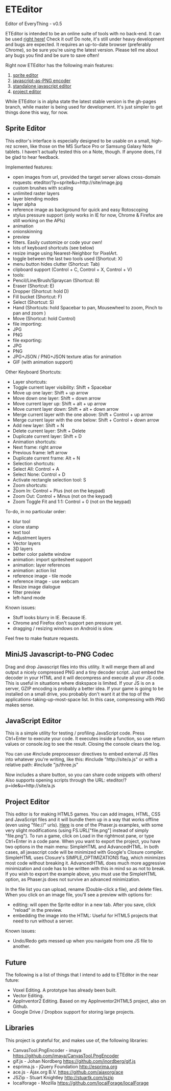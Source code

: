 # ETEditor
Editor of EveryThing - v0.5

ETEditor is intended to be an online suite of tools with no back-end.
It can be used [right here!](http://felipemanga.github.io/eteditor) Check it out!
Do note, it's still under heavy development and bugs are expected. It requires an up-to-date browser (preferably Chrome), so be sure you're using the latest version.
Please tell me about any bugs you find and be sure to save often!

Right now ETEditor has the following main features:
 1. [sprite editor](#spriteeditor)
 2. [javascript-as-PNG encoder](#minijs)
 3. [standalone javascript editor](#jsedit)
 4. [project editor](#projectedit)

While ETEditor is in alpha state the latest stable version is the gh-pages branch, while master is being used for development. It's just simpler to get things done this way, for now.

## <a id="spriteeditor"></a> Sprite Editor
This editor's interface is especially designed to be usable on a small, high-rez
screen, like those on the MS Surface Pro or Samsung Galaxy Note tablets. I haven't actually tested this on a Note, though. If anyone does, I'd be glad to hear feedback.

Implemented features:
- open images from url, provided the target server allows cross-domain requests: eteditor/?p=sprite&u=http://site/image.jpg
- custom brushes with scaling
- unlimited raster layers
- layer blending modes
- layer alpha
- reference image as background for quick and easy Rotoscoping
- stylus pressure support (only works in IE for now, Chrome & Firefox are still working on the APIs)
- animation
 - onionskinning
 - preview
- filters. Easily customize or code your own!
- lots of keyboard shortcuts (see below)
- resize image using Nearest-Neighbor for PixelArt.
- toggle between the last two tools used (Shortcut: X)
- menu button hides clutter (Shortcut: Tab)
- clipboard support (Control + C, Control + X, Control + V)
- tools:
 - Pencil/Line/Brush/Spraycan (Shortcut: B)
 - Eraser (Shortcut: E)
 - Dropper (Shortcut: hold D)
 - Fill bucket (Shortcut: F)
 - Select (Shortcut: S)
 - Hand (Shortcuts: hold Spacebar to pan, Mousewheel to zoom, Pinch to pan and zoom )
 - Move (Shortcut: hold Control)
- file importing:
 - JPG
 - PNG
- file exporting:
 - JPG
 - PNG
 - JPG+JSON / PNG+JSON texture atlas for animation
 - GIF (with animation support)

Other Keyboard Shortcuts:
 - Layer shortcuts:
  - Toggle current layer visibility: Shift + Spacebar
  - Move up one layer: Shift + up arrow
  - Move down one layer: Shift + down arrow
  - Move current layer up: Shift + alt + up arrow
  - Move current layer down: Shift + alt + down arrow
  - Merge current layer with the one above: Shift + Control + up arrow
  - Merge current layer with the one below: Shift + Control + down arrow
  - Add new layer: Shift + N
  - Delete current layer: Shift + Delete
  - Duplicate current layer: Shift + D
 - Animation shortcuts:
  - Next frame: right arrow
  - Previous frame: left arrow
  - Duplicate current frame: Alt + N
 - Selection shortcuts:
  - Select All: Control + A
  - Select None: Control + D
  - Activate rectangle selection tool: S
 - Zoom shortcuts:
  - Zoom In: Control + Plus (not on the keypad)
  - Zoom Out: Control + Minus (not on the keypad)
  - Zoom Toggle Fit and 1:1: Control + 0 (not on the keypad)

To-do, in no particular order:
 - blur tool
 - clone stamp
 - text tool
 - Adjustment layers
 - Vector layers
 - 3D layers
 - better color palette window
 - animation: import spritesheet support
 - animation: layer references
 - animation: action list
 - reference image - tile mode
 - reference image - use webcam
 - Resize image dialogue
 - filter preview
 - left-hand mode

Known issues:
 - Stuff looks blurry in IE. Because IE.
 - Chrome and Firefox don't support pen pressure yet.
 - dragging / resizing windows on Android is slow.

Feel free to make feature requests.

## <a id="minijs"></a> MiniJS Javascript-to-PNG Codec
Drag and drop Javascript files into this utility. It will merge them all and
output a nicely compressed PNG and a tiny decoder script. Just embed the decoder
in your HTML and it will decompress and execute all your JS code.
This is useful in situations where diskspace is limited. If your JS is on a
server, GZIP encoding is probably a better idea. If your game is going to be
installed on a small drive, you probably don't want it at the top of the applications-taking-up-most-space list. In this case, compressing with PNG makes sense.

## <a id="jsedit"></a> JavaScript Editor
This is a simple utility for testing / profiling JavaScript code.
Press Ctrl+Enter to execute your code. It executes inside a function, so use return values or console.log to see the result. Closing the console clears the log.

You can use #include preprocessor directives to embed external JS files into whatever you're writing, like this: #include "http://site/a.js"
or with a relative path: #include "js/three.js"

Now includes a share button, so you can share code snippets with others! Also supports opening scripts through the URL: eteditor/?p=ide&u=http://site/a.js


## <a id="projectedit"></a> Project Editor
This editor is for making HTML5 games. You can add images, HTML, CSS and JavaScript files and it will bundle them up in a way that works offline (even using "file://" urls).
[Here](https://felipemanga.github.io/eteditor/?p=projman&os=9ge6zeyhisg2pcpb7rpfowvnt11lci) is one of the Phaser.js examples, with some very slight modifications (using FS.URL["file.png"]
instead of simply "file.png").
To run a game, click on Load in the rightmost pane, or type Ctrl+Enter in a code pane.
When you want to export the project, you have two options in the main menu: SimpleHTML and AdvancedHTML.
In both cases, all javascript code will be minimized with Google's Closure compiler. SimpleHTML uses Closure's SIMPLE_OPTIMIZATIONS flag, which minimizes most code without breaking it. AdvancedHTML does much more aggressive minimization and code has to be written with this in mind so as not to break.
If you wish to export the example above, you must use the SimpleHTML option, as Phaser.js does not survive an advanced minimization.

In the file list you can upload, rename (Double-click a file), and delete files.
When you click on an image file, you'll see a preview with options for:
- editing: will open the Sprite editor in a new tab. After you save, click "reload" in the preview.
- embedding the image into the HTML: Useful for HTML5 projects that need to run without a server.

Known issues:
- Undo/Redo gets messed up when you navigate from one JS file to another.

## Future
The following is a list of things that I intend to add to ETEditor in the near future:
- Voxel Editing. A prototype has already been built.
- Vector Editing.
- AppInventor2 Editing. Based on my AppInventor2HTML5 project, also on Github.
- Google Drive / Dropbox support for storing large projects.

## Libraries
This project is grateful for, and makes use of, the following libraries:
- CanvasTool.PngEncoder - imaya https://github.com/imaya/CanvasTool.PngEncoder
- gif.js - Johan Nordberg https://github.com/jnordberg/gif.js
- esprima.js - jQuery Foundation http://esprima.org
- ace.js - Ajax.org B.V. https://github.com/ajaxorg/ace
- JSZip - Stuart Knightley http://stuartk.com/jszip
- localforage - Mozilla https://github.com/localForage/localForage

